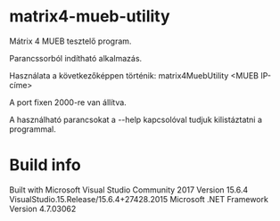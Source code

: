# matrix4-mueb-utility
Mátrix 4 MUEB tesztelő program.

Parancssorból indítható alkalmazás. 

Használata a következőképpen történik:
matrix4MuebUtility <MUEB IP-címe>

A port fixen 2000-re van állítva.

A használható parancsokat a --help kapcsolóval tudjuk kilistáztatni a programmal.

# Build info
Built with 
Microsoft Visual Studio Community 2017 
Version 15.6.4
VisualStudio.15.Release/15.6.4+27428.2015
Microsoft .NET Framework
Version 4.7.03062
